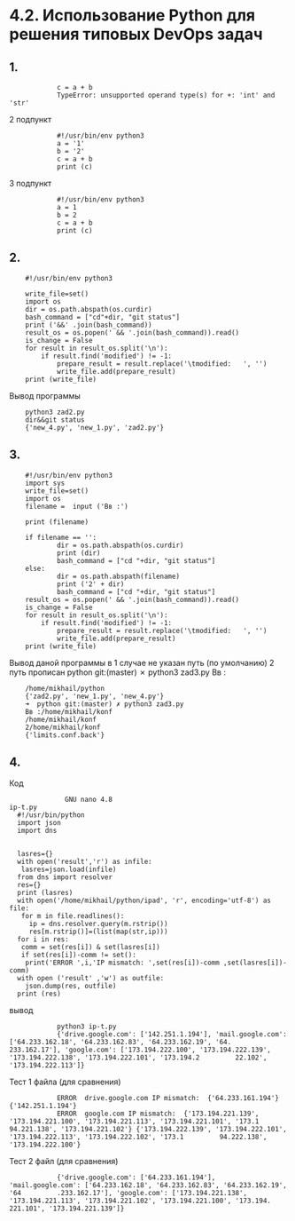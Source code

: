 # 4.2. Использование Python для решения типовых DevOps задач

## 1.
                c = a + b
                TypeError: unsupported operand type(s) for +: 'int' and 'str'
2 подпункт

                #!/usr/bin/env python3
                a = '1'
                b = '2'
                c = a + b
                print (c)
3 подпункт

                #!/usr/bin/env python3
                a = 1
                b = 2
                c = a + b
                print (c)
## 2. 

        #!/usr/bin/env python3

        write_file=set()
        import os
        dir = os.path.abspath(os.curdir)
        bash_command = ["cd"+dir, "git status"]
        print ('&&' .join(bash_command))
        result_os = os.popen(' && '.join(bash_command)).read()
        is_change = False
        for result in result_os.split('\n'):
            if result.find('modified') != -1:
                prepare_result = result.replace('\tmodified:   ', '')
                write_file.add(prepare_result)
        print (write_file)

Вывод программы

        python3 zad2.py
        dir&&git status
        {'new_4.py', 'new_1.py', 'zad2.py'}
## 3.

        #!/usr/bin/env python3
        import sys
        write_file=set()
        import os
        filename =  input ('Вв :')

        print (filename)

        if filename == '':
                dir = os.path.abspath(os.curdir)
                print (dir)
                bash_command = ["cd "+dir, "git status"]
        else:
                dir = os.path.abspath(filename)
                print ('2' + dir)
                bash_command = ["cd "+dir, "git status"]
        result_os = os.popen(' && '.join(bash_command)).read()
        is_change = False
        for result in result_os.split('\n'):
            if result.find('modified') != -1:
                prepare_result = result.replace('\tmodified:   ', '')
                write_file.add(prepare_result)
        print (write_file)
Вывод даной программы
в 1 случае не указан путь (по умолчанию)
2 путь прописан
        python git:(master) ✗ python3 zad3.py
        Вв :

        /home/mikhail/python
        {'zad2.py', 'new_1.py', 'new_4.py'}
        ➜  python git:(master) ✗ python3 zad3.py
        Вв :/home/mikhail/konf
        /home/mikhail/konf
        2/home/mikhail/konf
        {'limits.conf.back'}
## 4.
Код  
 
                  GNU nano 4.8                                           ip-t.py
      #!/usr/bin/python
      import json
      import dns


      lasres={}
      with open('result','r') as infile:
       lasres=json.load(infile)
      from dns import resolver
      res={}
      print (lasres)
      with open('/home/mikhail/python/ipad', 'r', encoding='utf-8') as file:
       for m in file.readlines():
         ip = dns.resolver.query(m.rstrip())
         res[m.rstrip()]=(list(map(str,ip)))
      for i in res:
       comm = set(res[i]) & set(lasres[i])
       if set(res[i])-comm != set():
        print('ERROR ',i,'IP mismatch: ',set(res[i])-comm ,set(lasres[i])-comm)
      with open ('result' ,'w') as outfile:
        json.dump(res, outfile)
      print (res)


вывод

                python3 ip-t.py
                {'drive.google.com': ['142.251.1.194'], 'mail.google.com': ['64.233.162.18', '64.233.162.83', '64.233.162.19', '64.         233.162.17'], 'google.com': ['173.194.222.100', '173.194.222.139', '173.194.222.138', '173.194.222.101', '173.194.2         22.102', '173.194.222.113']}
Тест 1 файла (для сравнения)

                ERROR  drive.google.com IP mismatch:  {'64.233.161.194'} {'142.251.1.194'}
                ERROR  google.com IP mismatch:  {'173.194.221.139', '173.194.221.100', '173.194.221.113', '173.194.221.101', '173.1         94.221.138', '173.194.221.102'} {'173.194.222.139', '173.194.222.101', '173.194.222.113', '173.194.222.102', '173.1         94.222.138', '173.194.222.100'}
Тест 2 файл (для сравнения)

                {'drive.google.com': ['64.233.161.194'], 'mail.google.com': ['64.233.162.18', '64.233.162.83', '64.233.162.19', '64         .233.162.17'], 'google.com': ['173.194.221.138', '173.194.221.113', '173.194.221.102', '173.194.221.100', '173.194.         221.101', '173.194.221.139']}
